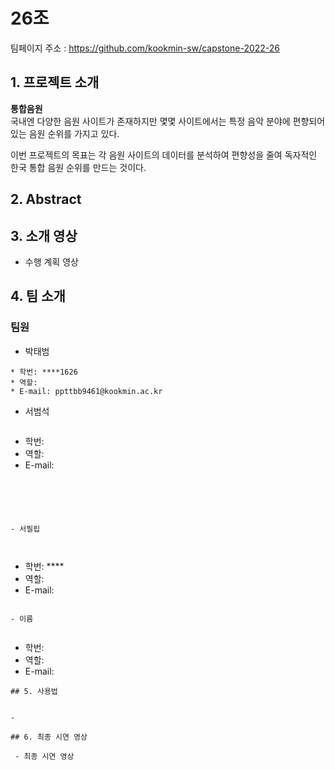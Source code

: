 # 26조
  
  팀페이지 주소 : https://github.com/kookmin-sw/capstone-2022-26
  
  
## 1. 프로젝트 소개 
**통합음원**      
국내엔 다양한 음원 사이트가 존재하지만 몇몇 사이트에서는 특정 음악 분야에 편향되어 있는 음원 순위를 가지고 
있다.

이번 프로젝트의 목표는 각 음원 사이트의 데이터를 분석하여 편향성을 줄여 독자적인 한국 통합 음원 순위를 만드는 것이다.

  



## 2. Abstract
   
   
  

## 3. 소개 영상
  
  - 수행 계획  영상 
  
  


## 4. 팀 소개


### 팀원


- 박태범

 
 ```
 * 학번: ****1626
 * 역할: 
 * E-mail: ppttbb9461@kookmin.ac.kr
 ```

- 서범석

 
  ```
 * 학번:  
 * 역할: 
 * E-mail: 
 ```


 


- 서필립  
 

 
  ```
 * 학번: ****
 * 역할: 
 * E-mail: 
 ```

 - 이름  
 
 
  ```
 * 학번: 
 * 역할: 
 * E-mail: 
 ```
 ## 5. 사용법


- 

 ## 6. 최종 시연 영상

  - 최종 시연 영상 
  
 
  


